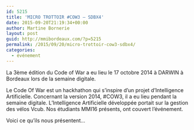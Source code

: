 ```yaml
---
id: 5215
title: 'MICRO TROTTOIR #COW3 – SDBX4'
date: 2015-09-20T21:19:34+00:00
author: Martine Bornerie
layout: post
guid: http://mmibordeaux.com/?p=5215
permalink: /2015/09/20/micro-trottoir-cow3-sdbx4/
categories:
  - événement
---
```

La 3ème édition du Code of War a eu lieu le 17 octobre 2014 à DARWIN à Bordeaux lors de la semaine digitale.
  
Le Code Of War est un hackhathon qui s&rsquo;inspire d&rsquo;un projet d&rsquo;Intelligence Artificielle. Concernant la version 2014, #COW3, il a eu lieu pendant la semaine digitale. L&rsquo;Intelligence Artificielle développée portait sur la gestion des vélos Vcub. Nos étudiants MMI16 présents, ont couvert l’événement.
  
Voici ce qu’ils nous présentent…
